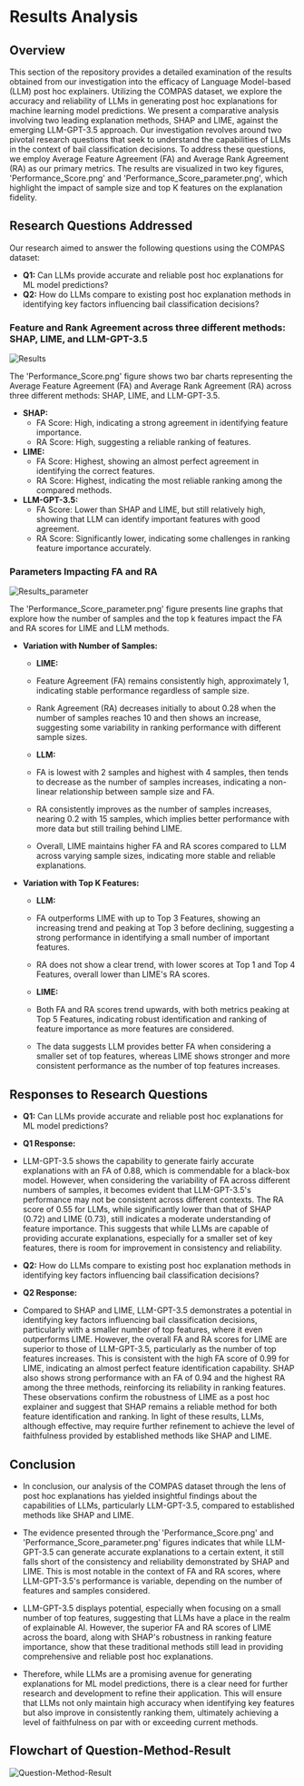 # Results Analysis

## Overview
This section of the repository provides a detailed examination of the results obtained from our investigation into the efficacy of Language Model-based (LLM) post hoc explainers. Utilizing the COMPAS dataset, we explore the accuracy and reliability of LLMs in generating post hoc explanations for machine learning model predictions.   We present a comparative analysis involving two leading explanation methods, SHAP and LIME, against the emerging LLM-GPT-3.5 approach. Our investigation revolves around two pivotal research questions that seek to understand the capabilities of LLMs in the context of bail classification decisions.   To address these questions, we employ Average Feature Agreement (FA) and Average Rank Agreement (RA) as our primary metrics.   The results are visualized in two key figures, 'Performance_Score.png' and 'Performance_Score_parameter.png', which highlight the impact of sample size and top K features on the explanation fidelity.


## Research Questions Addressed

Our research aimed to answer the following questions using the COMPAS dataset:

- **Q1:** Can LLMs provide accurate and reliable post hoc explanations for ML model predictions?
- **Q2:** How do LLMs compare to existing post hoc explanation methods in identifying key factors influencing bail classification decisions?


### Feature and Rank Agreement across three different methods: SHAP, LIME, and LLM-GPT-3.5

![Results](Performance_Score.png)

The 'Performance_Score.png' figure shows two bar charts representing the Average Feature Agreement (FA) and Average Rank Agreement (RA) across three different methods: SHAP, LIME, and LLM-GPT-3.5.

- **SHAP:**
  - FA Score: High, indicating a strong agreement in identifying feature importance.
  - RA Score: High, suggesting a reliable ranking of features.
- **LIME:**
  - FA Score: Highest, showing an almost perfect agreement in identifying the correct features.
  - RA Score: Highest, indicating the most reliable ranking among the compared methods.
- **LLM-GPT-3.5:**
  - FA Score: Lower than SHAP and LIME, but still relatively high, showing that LLM can identify important features with good agreement.
  - RA Score: Significantly lower, indicating some challenges in ranking feature importance accurately.

### Parameters Impacting FA and RA

![Results_parameter](Performance_Score_parameter.png)

The 'Performance_Score_parameter.png' figure presents line graphs that explore how the number of samples and the top k features impact the FA and RA scores for LIME and LLM methods.

- **Variation with Number of Samples:**
  - **LIME:**
  - Feature Agreement (FA) remains consistently high, approximately 1, indicating stable performance regardless of sample size.
  - Rank Agreement (RA) decreases initially to about 0.28 when the number of samples reaches 10 and then shows an increase, suggesting some variability in ranking performance with different sample sizes.

  - **LLM:**
  - FA is lowest with 2 samples and highest with 4 samples, then tends to decrease as the number of samples increases, indicating a non-linear relationship between sample size and FA.
  - RA consistently improves as the number of samples increases, nearing 0.2 with 15 samples, which implies better performance with more data but still trailing behind LIME.

  - Overall, LIME maintains higher FA and RA scores compared to LLM across varying sample sizes, indicating more stable and reliable explanations.  

- **Variation with Top K Features:**
  - **LLM:**
  - FA outperforms LIME with up to Top 3 Features, showing an increasing trend and peaking at Top 3 before declining, suggesting a strong performance in identifying a small number of important features.
  - RA does not show a clear trend, with lower scores at Top 1 and Top 4 Features, overall lower than LIME's RA scores.

  - **LIME:**
  - Both FA and RA scores trend upwards, with both metrics peaking at Top 5 Features, indicating robust identification and ranking of feature importance as more features are considered.

  - The data suggests LLM provides better FA when considering a smaller set of top features, whereas LIME shows stronger and more consistent performance as the number of top features increases.


## Responses to Research Questions

- **Q1:** Can LLMs provide accurate and reliable post hoc explanations for ML model predictions?
- **Q1 Response:**
- LLM-GPT-3.5 shows the capability to generate fairly accurate explanations with an FA of 0.88, which is commendable for a black-box model.  However, when considering the variability of FA across different numbers of samples, it becomes evident that LLM-GPT-3.5's performance may not be consistent across different contexts.  The RA score of 0.55 for LLMs, while significantly lower than that of SHAP (0.72) and LIME (0.73), still indicates a moderate understanding of feature importance.  This suggests that while LLMs are capable of providing accurate explanations, especially for a smaller set of key features, there is room for improvement in consistency and reliability.

- **Q2:** How do LLMs compare to existing post hoc explanation methods in identifying key factors influencing bail classification decisions?
- **Q2 Response:**
- Compared to SHAP and LIME, LLM-GPT-3.5 demonstrates a potential in identifying key factors influencing bail classification decisions, particularly with a smaller number of top features, where it even outperforms LIME.  However, the overall FA and RA scores for LIME are superior to those of LLM-GPT-3.5, particularly as the number of top features increases.  This is consistent with the high FA score of 0.99 for LIME, indicating an almost perfect feature identification capability.  SHAP also shows strong performance with an FA of 0.94 and the highest RA among the three methods, reinforcing its reliability in ranking features.  These observations confirm the robustness of LIME as a post hoc explainer and suggest that SHAP remains a reliable method for both feature identification and ranking.  In light of these results, LLMs, although effective, may require further refinement to achieve the level of faithfulness provided by established methods like SHAP and LIME.

## Conclusion

- In conclusion, our analysis of the COMPAS dataset through the lens of post hoc explanations has yielded insightful findings about the capabilities of LLMs, particularly LLM-GPT-3.5, compared to established methods like SHAP and LIME. 

- The evidence presented through the 'Performance_Score.png' and 'Performance_Score_parameter.png' figures indicates that while LLM-GPT-3.5 can generate accurate explanations to a certain extent, it still falls short of the consistency and reliability demonstrated by SHAP and LIME. This is most notable in the context of FA and RA scores, where LLM-GPT-3.5's performance is variable, depending on the number of features and samples considered. 

- LLM-GPT-3.5 displays potential, especially when focusing on a small number of top features, suggesting that LLMs have a place in the realm of explainable AI. However, the superior FA and RA scores of LIME across the board, along with SHAP's robustness in ranking feature importance, show that these traditional methods still lead in providing comprehensive and reliable post hoc explanations. 

- Therefore, while LLMs are a promising avenue for generating explanations for ML model predictions, there is a clear need for further research and development to refine their application. This will ensure that LLMs not only maintain high accuracy when identifying key features but also improve in consistently ranking them, ultimately achieving a level of faithfulness on par with or exceeding current methods.

## Flowchart of Question-Method-Result
![Question-Method-Result](Question-Method-Result.png)

